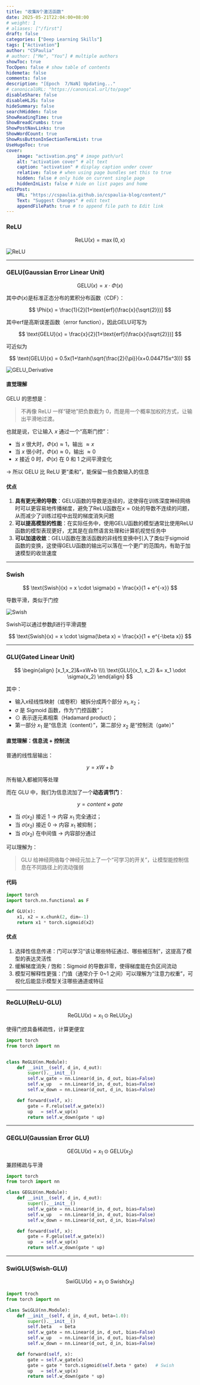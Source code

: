 ```yaml
---
title: "收集N个激活函数"
date: 2025-05-21T22:04:00+08:00
# weight: 1
# aliases: ["/first"]
draft: false
categories: ["Deep Learning Skills"]
tags: ["Activation"]
author: "CSPaulia"
# author: ["Me", "You"] # multiple authors
showToc: true
TocOpen: false # show table of contents
hidemeta: false
comments: false
description: "[Epoch  7/NaN] Updating..."
# canonicalURL: "https://canonical.url/to/page"
disableShare: false
disableHLJS: false
hideSummary: false
searchHidden: false
ShowReadingTime: true
ShowBreadCrumbs: true
ShowPostNavLinks: true
ShowWordCount: true
ShowRssButtonInSectionTermList: true
UseHugoToc: true
cover:
    image: "activation.png" # image path/url
    alt: "activation cover" # alt text
    caption: "activation" # display caption under cover
    relative: false # when using page bundles set this to true
    hidden: false # only hide on current single page
    hiddenInList: false # hide on list pages and home
editPost:
    URL: "https://cspaulia.github.io/cspaulia-blog/content/"
    Text: "Suggest Changes" # edit text
    appendFilePath: true # to append file path to Edit link
---
```


### ReLU

$$
\text{ReLU}(x) = \max(0, x)
$$

![ReLU](activation_relu.png)

---

### GELU(Gaussian Error Linear Unit)

$$
\text{GELU}(x) = x \cdot \Phi(x)
$$

其中$\Phi(x)$是标准正态分布的累积分布函数（CDF）：

$$
\Phi(x) = \frac{1}{2}[1+\text{erf}(\frac{x}{\sqrt{2}})]
$$

其中$\text{erf}$是高斯误差函数（error function），因此GELU可写为

$$
\text{GELU}(x) = \frac{x}{2}[1+\text{erf}(\frac{x}{\sqrt{2}})]
$$

可近似为

$$
\text{GELU}(x) = 0.5x(1+\tanh(\sqrt{\frac{2}{\pi}}(x+0.044715x^3)))
$$

![GELU_Derivative](activation_gelu.png)

#### 直觉理解

GELU 的思想是：
> 不再像 ReLU 一样“硬地”把负数截为 0，而是用一个概率加权的方式，让输出平滑地过渡。

也就是说，它让输入 $x$ 通过一个“高斯门控”：
- 当 $x$ 很大时，$\Phi(x) \approx 1$，输出 $\approx x$ 
- 当 $x$ 很小时，$\Phi(x) \approx 0$，输出 $\approx 0$ 
- $x$ 接近 0 时，$\Phi(x)$ 在 0 和 1 之间平滑变化

→ 所以 GELU 比 ReLU 更“柔和”，能保留一些负数输入的信息

#### 优点

1. **具有更光滑的导数**：GELU函数的导数是连续的，这使得在训练深度神经网络时可以更容易地传播梯度，避免了ReLU函数在$x=0$处的导数不连续的问题，从而减少了训练过程中出现的梯度消失问题
2. **可以提高模型的性能**：在实际任务中，使用GELU函数的模型通常比使用ReLU函数的模型表现更好，尤其是在自然语言处理和计算机视觉任务中
3. **可以加速收敛**：GELU函数在激活函数的非线性变换中引入了类似于sigmoid函数的变换，这使得GELU函数的输出可以落在一个更广的范围内，有助于加速模型的收敛速度

---

### Swish

$$
\text{Swish}(x) = x \cdot \sigma(x) = \frac{x}{1 + e^{-x}}
$$

导数平滑，类似于门控

![Swish](activation_swish.png)

Swish可以通过参数$\beta$进行平滑调整

$$
\text{Swish}(x) = x \cdot \sigma(\beta x) = \frac{x}{1 + e^{-\beta x}}
$$

---

### GLU(Gated Linear Unit)

$$
\begin{align}
[x_1,x_2]&=xW+b \\\\
\text{GLU}(x_1, x_2) &= x_1 \odot \sigma(x_2)
\end{align}
$$

其中：
- 输入$x$经线性映射（或卷积）被拆分成两个部分 $x_1, x_2$；
- $\sigma$ 是 Sigmoid 函数，作为“门控函数”；
- $\odot$ 表示逐元素相乘（Hadamard product）；
- 第一部分 $x_1$ 是“信息流（content）”，第二部分 $x_2$ 是“控制流（gate）”

#### 直觉理解：信息流 + 控制流

普通的线性层输出：

$$
y=xW+b
$$

所有输入都被同等处理

而在 GLU 中，我们为信息流加了一个**动态调节门**：

$$
y=content \times gate
$$

- 当 $\sigma(x_2)$ 接近 1 → 内容 $x_1$ 完全通过；
- 当 $\sigma(x_2)$ 接近 0 → 内容 $x_1$ 被抑制；
- 当 $\sigma(x_2)$ 在中间值 → 内容部分通过

可以理解为：
> GLU 给神经网络每个神经元加上了一个“可学习的开关”，让模型能控制信息在不同路径上的流动强弱

#### 代码

```python
import torch
import torch.nn.functional as F

def GLU(x):
    x1, x2 = x.chunk(2, dim=-1)
    return x1 * torch.sigmoid(x2)
```

#### 优点

1. 选择性信息传递：门可以学习“该让哪些特征通过、哪些被压制”，这提高了模型的表达灵活性
2. 缓解梯度消失 / 饱和：Sigmoid 的导数非零，使得梯度能在负区间流动
3. 模型可解释性更强：门值（通常介于 0~1 之间）可以理解为“注意力权重”，可视化后能显示模型关注哪些通道或特征

---

### ReGLU(ReLU-GLU)

$$
\text{ReGLU}(x) = x_1 \odot \text{ReLU}(x_2)
$$

使得门控具备稀疏性，计算更便宜

```python
import torch 
from torch import nn


class ReGLU(nn.Module):
    def __init__(self, d_in, d_out):
        super().__init__()
        self.w_gate = nn.Linear(d_in, d_out, bias=False)
        self.w_up   = nn.Linear(d_in, d_out, bias=False)
        self.w_down = nn.Linear(d_out, d_in, bias=False)

    def forward(self, x):
        gate = F.relu(self.w_gate(x))
        up   = self.w_up(x)
        return self.w_down(gate * up)
```

---

### GEGLU(Gaussian Error GLU)

$$
\text{GEGLU}(x) = x_1 \odot \text{GELU}(x_2)
$$

兼顾稀疏与平滑

```python
import torch 
from torch import nn

class GEGLU(nn.Module):
    def __init__(self, d_in, d_out):
        super().__init__()
        self.w_gate = nn.Linear(d_in, d_out, bias=False)
        self.w_up   = nn.Linear(d_in, d_out, bias=False)
        self.w_down = nn.Linear(d_out, d_in, bias=False)

    def forward(self, x):
        gate = F.gelu(self.w_gate(x))
        up   = self.w_up(x)
        return self.w_down(gate * up)
```

---

### SwiGLU(Swish-GLU)

$$
\text{SwiGLU}(x) = x_1 \odot \text{Swish}(x_2)
$$

```python
import troch
from torch import nn

class SwiGLU(nn.Module):
    def __init__(self, d_in, d_out, beta=1.0):
        super().__init__()
        self.beta   = beta
        self.w_gate = nn.Linear(d_in, d_out, bias=False)
        self.w_up   = nn.Linear(d_in, d_out, bias=False)
        self.w_down = nn.Linear(d_out, d_in, bias=False)

    def forward(self, x):
        gate = self.w_gate(x)
        gate = gate * torch.sigmoid(self.beta * gate)   # Swish
        up   = self.w_up(x)
        return self.w_down(gate * up)
```